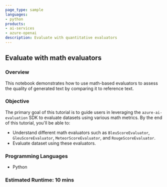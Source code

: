 ```yaml
---
page_type: sample
languages:
- python
products:
- ai-services
- azure-openai
description: Evaluate with quantitative evaluators
---
```


## Evaluate with math evaluators

### Overview

This notebook demonstrates how to use math-based evaluators to assess the quality of generated text by comparing it to reference text.

### Objective

The primary goal of this tutorial is to guide users in leveraging the `azure-ai-evaluation` SDK to evaluate datasets using various math metrics. By the end of this tutorial, you'll be able to:
 - Understand different math evaluators such as `BleuScoreEvaluator`, `GleuScoreEvaluator`, `MeteorScoreEvaluator`, and `RougeScoreEvaluator`.
 - Evaluate dataset using these evaluators.

### Programming Languages
 - Python

### Estimated Runtime: 10 mins